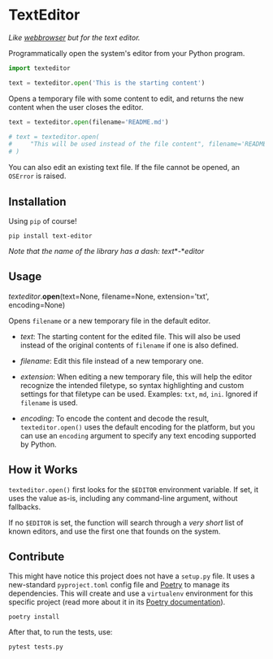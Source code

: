 # TextEditor

*Like [webbrowser](https://docs.python.org/3.7/library/webbrowser.html) but for the text editor.*

Programmatically open the system's editor from your Python program.

```python
import texteditor

text = texteditor.open('This is the starting content')
```

Opens a temporary file with some content to edit, and returns the new content when
the user closes the editor.

```python
text = texteditor.open(filename='README.md')

# text = texteditor.open(
#     "This will be used instead of the file content", filename='README.md'
# )
```

You can also edit an existing text file. If the file cannot be opened, an `OSError`
is raised.


## Installation

Using `pip` of course!

```
pip install text-editor
```

*Note that the name of the library has a dash: text**-**editor*

## Usage

*texteditor*.**open**(text=None, filename=None, extension='txt', encoding=None)

Opens `filename` or a new temporary file in the default editor.

- *text*:
    The starting content for the edited file. This will also be used instead of the
    original contents of `filename` if one is also defined.

- *filename*:
    Edit this file instead of a new temporary one.

- *extension*:
    When editing a new temporary file, this will help the editor recognize the
    intended filetype, so syntax highlighting and custom settings for that
    filetype can be used. Examples: `txt`, `md`, `ini`.
    Ignored if `filename` is used.

- *encoding*:
    To encode the content and decode the result, `texteditor.open()` uses the default
    encoding for the platform, but you can use an `encoding` argument to specify
    any text encoding supported by Python.


## How it Works

`texteditor.open()` first looks for the `$EDITOR` environment variable. If set, it uses
the value as-is, including any command-line argument, without fallbacks.

If no `$EDITOR` is set, the function will search through a *very short* list of known
editors, and use the first one that founds on the system.


## Contribute

This might have notice this project does not have a `setup.py` file.
It uses a new-standard `pyproject.toml` config file and [Poetry](https://poetry.eustace.io/)
to manage its dependencies. This will create and use a `virtualenv` environment for
this specific project (read more about it in its [Poetry documentation](https://poetry.eustace.io/docs/cli/#install)).

```
poetry install
```

After that, to run the tests, use:

```
pytest tests.py
```
